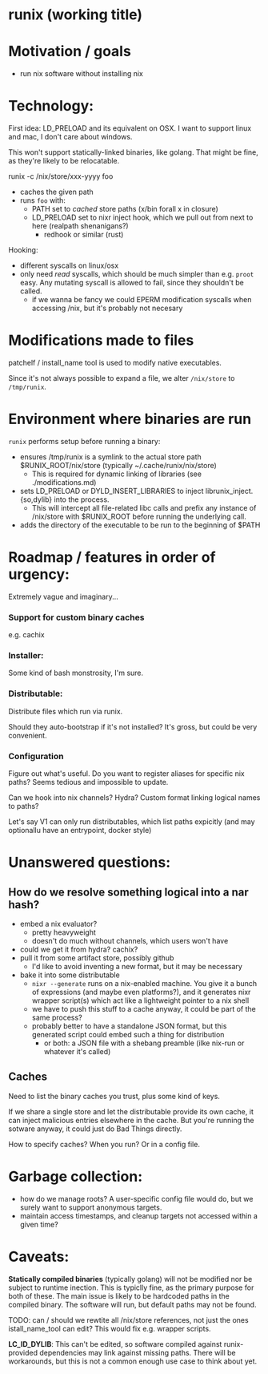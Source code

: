 # runix (working title)

# Motivation / goals

 - run nix software without installing nix

# Technology:

First idea: LD_PRELOAD and its equivalent on OSX. I want to support linux and mac, I don't care about windows.

This won't support statically-linked binaries, like golang. That might be fine, as they're likely to be relocatable.

runix -c /nix/store/xxx-yyyy foo

 - caches the given path
 - runs `foo` with:
   - PATH set to _cached_ store paths (x/bin forall x in closure)
   - LD_PRELOAD set to nixr inject hook, which we pull out from next to here (realpath shenanigans?)
     - redhook or similar (rust)

Hooking:
 - different syscalls on linux/osx
 - only need _read_ syscalls, which should be much simpler than e.g. `proot` easy. Any mutating syscall is allowed to fail, since they shouldn't be called.
   - if we wanna be fancy we could EPERM modification syscalls when accessing /nix, but it's probably not necesary

# Modifications made to files

patchelf / install_name tool is used to modify native executables.

Since it's not always possible to expand a file, we alter `/nix/store` to `/tmp/runix`.

# Environment where binaries are run

`runix` performs setup before running a binary:

 - ensures /tmp/runix is a symlink to the actual store path $RUNIX_ROOT/nix/store (typically ~/.cache/runix/nix/store)
   - This is required for dynamic linking of libraries (see ./modifications.md)
 - sets LD_PRELOAD or DYLD_INSERT_LIBRARIES to inject librunix_inject.{so,dylib} into the process.
   - This will intercept all file-related libc calls and prefix any instance of /nix/store with $RUNIX_ROOT before running the underlying call.
 - adds the directory of the executable to be run to the beginning of $PATH

# Roadmap / features in order of urgency:

Extremely vague and imaginary...

### Support for custom binary caches

e.g. cachix

### Installer:

Some kind of bash monstrosity, I'm sure.

### Distributable:

Distribute files which run via runix.

Should they auto-bootstrap if it's not installed? It's gross, but could be very convenient.

### Configuration

Figure out what's useful. Do you want to register aliases for specific nix paths? Seems tedious and impossible to update.

Can we hook into nix channels? Hydra? Custom format linking logical names to paths?

Let's say V1 can only run distributables, which list paths expicitly (and may optionallu have an entrypoint, docker style)

# Unanswered questions:

## How do we resolve something logical into a nar hash?

- embed a nix evaluator?
  - pretty heavyweight
  - doesn't do much without channels, which users won't have
- could we get it from hydra? cachix?
- pull it from some artifact store, possibly github
  - I'd like to avoid inventing a new format, but it may be necessary
- bake it into some distributable
  - `nixr --generate` runs on a nix-enabled machine. You give it a bunch of expressions (and maybe even platforms?), and it generates nixr wrapper script(s) which act like a lightweight pointer to a nix shell
  - we have to push this stuff to a cache anyway, it could be part of the same process?
  - probably better to have a standalone JSON format, but this generated script could embed such a thing for distribution
    - or both: a JSON file with a shebang preamble (ilke nix-run or whatever it's called)

## Caches

Need to list the binary caches you trust, plus some kind of keys.

If we share a single store and let the distributable provide its own cache, it can inject malicious entries elsewhere in the cache.
But you're running the sotware anyway, it could just do Bad Things directly.

How to specify caches? When you run? Or in a config file.

# Garbage collection:

 - how do we manage roots? A user-specific config file would do, but we surely want to support anonymous targets.
 - maintain access timestamps, and cleanup targets not accessed within a given time?

# Caveats:

**Statically compiled binaries** (typically golang) will not be modified nor be subject to runtime inection. This is typiclly fine, as the primary purpose for both of these. The main issue is likely to be hardcoded paths in the compiled binary. The software will run, but default paths may not be found.

TODO: can / should we rewtite all /nix/store references, not just the ones istall_name_tool can edit? This would fix e.g. wrapper scripts.

**LC_ID_DYLIB**: This can't be edited, so software compiled against runix-provided dependencies may link against missing paths. There will be workarounds, but this is not a common enough use case to think about yet.
